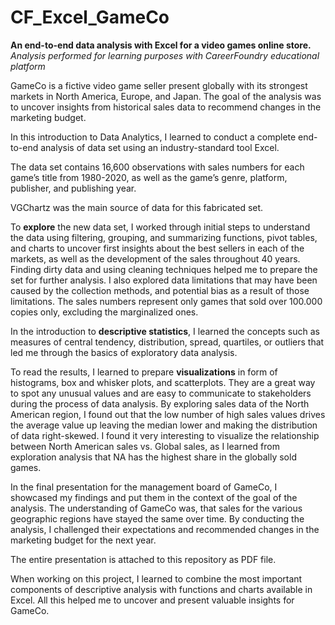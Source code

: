 # CF_Excel_GameCo
**An end-to-end data analysis with Excel for a video games online store.**<br>
_Analysis performed for learning purposes with CareerFoundry educational platform_

GameCo is a fictive video game seller present globally with its strongest markets in North America, Europe, and Japan. The goal of the analysis was to uncover insights from historical sales data to recommend changes in the marketing budget.

In this introduction to Data Analytics, I learned to conduct a complete end-to-end analysis of data set using an industry-standard tool Excel.

The data set contains 16,600 observations with sales numbers for each game’s title from 1980-2020, as well as the game’s genre, platform, publisher, and publishing year. 

VGChartz was the main source of data for this fabricated set.

To **explore** the new data set, I worked through initial steps to understand the data using filtering, grouping, and summarizing functions, pivot tables, and charts to uncover first insights about the best sellers in each of the markets, as well as the development of the sales throughout 40 years. Finding dirty data and using cleaning techniques helped me to prepare the set for further analysis. 
I also explored data limitations that may have been caused by the collection methods, and potential bias as a result of those limitations. The sales numbers represent only games that sold over 100.000 copies only, excluding the marginalized ones.  

In the introduction to **descriptive statistics**, I learned the concepts such as measures of central tendency, distribution, spread, quartiles, or outliers that led me through the basics of exploratory data analysis.

To read the results, I learned to prepare **visualizations** in form of histograms, box and whisker plots, and scatterplots. They are a great way to spot any unusual values and are easy to communicate to stakeholders during the process of data analysis.
By exploring sales data of the North American region, I found out that the low number of high sales values drives the average value up leaving the median lower and making the distribution of data right-skewed.
I found it very interesting to visualize the relationship between North American sales vs. Global sales, as I learned from exploration analysis that NA has the highest share in the globally sold games.

In the final presentation for the management board of GameCo, I showcased my findings and put them in the context of the goal of the analysis. The understanding of GameCo was, that sales for the various geographic regions have stayed the same over time. By conducting the analysis, I challenged their expectations and recommended changes in the marketing budget for the next year. 

The entire presentation is attached to this repository as PDF file.

When working on this project, I learned to combine the most important components of descriptive analysis with functions and charts available in Excel. All this helped me to uncover and present valuable insights for GameCo.
